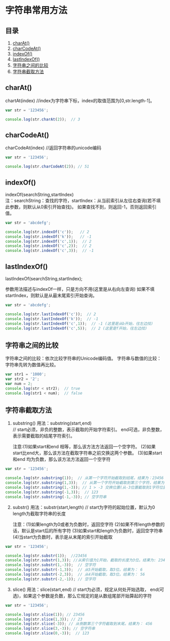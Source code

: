 # 字符串常用方法 #

## 目录 ##

  1. [charAt()](#href1)
  2. [charCodeAt()](#href2)
  3. [indexOf()](#href3)
  4. [lastIndexOf()](#href4)
  5. [字符串之间的比较](#href5)
  6. [字符串截取方法](#href6)



## <a name='href1'>charAt()</a> ##

chartAt(index)  //index为字符串下标，index的取值范围为[0,str.length-1]。
```js
var str = '123456';

console.log(str.charAt(2));  // 3
```

## <a name='href2'>charCodeAt()</a> ##

charCodeAt(index) //返回字符串的unicode编码
```js
var str = '123456';

console.log(str.charCodeAt(2)); // 51
```

## <a name='#href3'>indexOf()</a> ##

indexOf(searchString,startIndex)  
注：searchString：查找的字符，startIndex：从当前索引从左往右查询(若不填此参数，则默认从0索引开始查找)。
如果查找不到，则返回-1，否则返回索引值。

```js
var str = 'abcdefg';

console.log(str.indexOf('c'));   // 2
console.log(str.indexOf('k'));   // -1
console.log(str.indexOf('c',1));  // 2
console.log(str.indexOf('c',2));  // 2
console.log(str.indexOf('c',3));  // -1
```

## <a name='href4'>lastIndexOf()</a> ##

lastIndexOf(searchString,startIndex);

参数用法描述与indexOf一样，只是方向不用(这里是从右向左查询)
如果不填startIndex，则默认是从最末尾索引开始查询。

```js
var str = 'abcdefg';

console.log(str.lastIndexOf('c'));  // 2
console.log(str.lastIndexOf('k'));  // -1
console.log(str.lastIndexOf('c',1));  // -1 (这里是从b开始，往左边找)
console.log(str.lastIndexOf('c',5));  // 2 (这里是f开始，往左边找)
```

## <a name='href5'>字符串之间的比较</a> ##

字符串之间的比较：依次比较字符串的Unicode编码值。
字符串与数值的比较： 字符串先转为数值再比较。

```js
var str1 = '1000';
var str2 = '2';
var num = 2;
console.log(str < str2);  // true
console.log(str1 < num);  // false
```

## <a name='href6'>字符串截取方法</a> ##

 1. substring()
    用法：substring(start,end)  
    // start必须，非负的整数，表示截取的开始字符索引。
       end可选，非负整数，表示需要截取的结尾字符索引。

    注意:(1)如果start和end 相等，那么该方法方法返回一个空字符。
         (2)如果start比end大，那么该方法在截取字符串之前交换这两个参数。
         (3)如果start和end 均为负数，那么该方法方法返回一个空字符

```js
var str = '123456';

console.log(str.substring(1));  // 从第一个字符开始截取到结尾，结果为：23456
console.log(str.substring(1,3));  // 从第一个字符开始截取到第三个字符，结果为： 23
console.log(str.substring(1,-3)); // 1 > -3 交换位置(从-3位置截取到1字符位置)。 结果为： 1
console.log(str.substring(-1,3));  // 123
console.log(str.substring(-1,-3)); // 空字符串
```

 2. substr()
    用法：substr(start,length)
    // start为字符的起始位置，默认为0
       length为截取字符串的长度

    注意：(1)如果length为0或者为负数时，返回空字符
          (2)如果不传length参数的话，默认是start后的所有字符
          (3)如果start和length为负数时，返回空字符串
          (4)当start为负数时，表示是从末尾的索引开始截取
```js
var str = '123456';

console.log(str.substr(1));  //23456
console.log(str.substr(1,3)); //从索引值为1开始，截取的长度为3位。结果为: 234
console.log(str.substr(1,-3));  // 空字符
console.log(str.substr(-1,3));  // 从5开始截取，取3位。结果为： 6
console.log(str.substr(-2,3));  // 从4开始截取，取3位。结果为： 56
console.log(str.substr(-2,-1)); // 空字符
```

 3. slice()
    用法：slice(start,end)
    // start为必须，规定从何处开始选取，
       end(可选)，如果这个参数是负数，那么它规定的是从数组尾部开始算起的字符

```js
var str = '123456';

console.log(str.slice(1)); // 23456
console.log(str.slice(1,3)); // 23
console.log(str.slice(-3)); // 从倒数第三个字符截取到末尾。结果为： 456
console.log(str.slice(3,-3)); // 空字符串
console.log(str.slice(0,-3));  // 123
```
